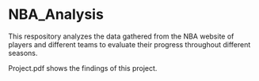 # NBA_Analysis
This respository analyzes the data gathered from the NBA website of players and different teams to evaluate their progress throughout different seasons.

Project.pdf shows the findings of this project.
